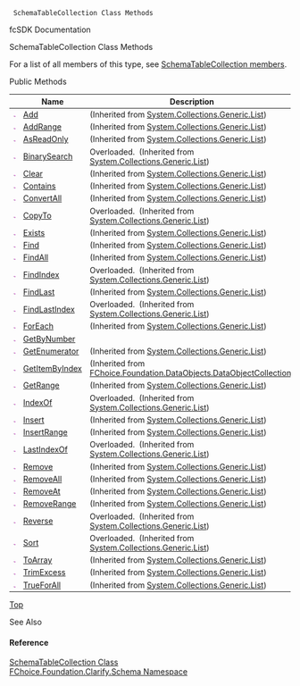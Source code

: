 ﻿     SchemaTableCollection Class Methods                                                   

fcSDK Documentation

SchemaTableCollection Class Methods

For a list of all members of this type, see [SchemaTableCollection members](fcSDK~FChoice.Foundation.Clarify.Schema.SchemaTableCollection_members.md).

Public Methods

|   | Name | Description |
| --- | --- | --- |
| ![Public Method](dotnetimages/publicMethod.png) | [Add](#) | (Inherited from [System.Collections.Generic.List<SchemaTable>](#)) |
| ![Public Method](dotnetimages/publicMethod.png) | [AddRange](#) | (Inherited from [System.Collections.Generic.List<SchemaTable>](#)) |
| ![Public Method](dotnetimages/publicMethod.png) | [AsReadOnly](#) | (Inherited from [System.Collections.Generic.List<SchemaTable>](#)) |
| ![Public Method](dotnetimages/publicMethod.png) | [BinarySearch](#) | Overloaded.  (Inherited from [System.Collections.Generic.List<SchemaTable>](#)) |
| ![Public Method](dotnetimages/publicMethod.png) | [Clear](#) | (Inherited from [System.Collections.Generic.List<SchemaTable>](#)) |
| ![Public Method](dotnetimages/publicMethod.png) | [Contains](#) | (Inherited from [System.Collections.Generic.List<SchemaTable>](#)) |
| ![Public Method](dotnetimages/publicMethod.png) | [ConvertAll](#) | (Inherited from [System.Collections.Generic.List<SchemaTable>](#)) |
| ![Public Method](dotnetimages/publicMethod.png) | [CopyTo](#) | Overloaded.  (Inherited from [System.Collections.Generic.List<SchemaTable>](#)) |
| ![Public Method](dotnetimages/publicMethod.png) | [Exists](#) | (Inherited from [System.Collections.Generic.List<SchemaTable>](#)) |
| ![Public Method](dotnetimages/publicMethod.png) | [Find](#) | (Inherited from [System.Collections.Generic.List<SchemaTable>](#)) |
| ![Public Method](dotnetimages/publicMethod.png) | [FindAll](#) | (Inherited from [System.Collections.Generic.List<SchemaTable>](#)) |
| ![Public Method](dotnetimages/publicMethod.png) | [FindIndex](#) | Overloaded.  (Inherited from [System.Collections.Generic.List<SchemaTable>](#)) |
| ![Public Method](dotnetimages/publicMethod.png) | [FindLast](#) | (Inherited from [System.Collections.Generic.List<SchemaTable>](#)) |
| ![Public Method](dotnetimages/publicMethod.png) | [FindLastIndex](#) | Overloaded.  (Inherited from [System.Collections.Generic.List<SchemaTable>](#)) |
| ![Public Method](dotnetimages/publicMethod.png) | [ForEach](#) | (Inherited from [System.Collections.Generic.List<SchemaTable>](#)) |
| ![Public Method](dotnetimages/publicMethod.png) | [GetByNumber](fcSDK~FChoice.Foundation.Clarify.Schema.SchemaTableCollection~GetByNumber.md) |   |
| ![Public Method](dotnetimages/publicMethod.png) | [GetEnumerator](#) | (Inherited from [System.Collections.Generic.List<SchemaTable>](#)) |
| ![Public Method](dotnetimages/publicMethod.png) | [GetItemByIndex](fcSDK~FChoice.Foundation.DataObjects.DataObjectCollection`1~GetItemByIndex.md) | (Inherited from [FChoice.Foundation.DataObjects.DataObjectCollection<SchemaTable>](fcSDK~FChoice.Foundation.DataObjects.DataObjectCollection`1.md)) |
| ![Public Method](dotnetimages/publicMethod.png) | [GetRange](#) | (Inherited from [System.Collections.Generic.List<SchemaTable>](#)) |
| ![Public Method](dotnetimages/publicMethod.png) | [IndexOf](#) | Overloaded.  (Inherited from [System.Collections.Generic.List<SchemaTable>](#)) |
| ![Public Method](dotnetimages/publicMethod.png) | [Insert](#) | (Inherited from [System.Collections.Generic.List<SchemaTable>](#)) |
| ![Public Method](dotnetimages/publicMethod.png) | [InsertRange](#) | (Inherited from [System.Collections.Generic.List<SchemaTable>](#)) |
| ![Public Method](dotnetimages/publicMethod.png) | [LastIndexOf](#) | Overloaded.  (Inherited from [System.Collections.Generic.List<SchemaTable>](#)) |
| ![Public Method](dotnetimages/publicMethod.png) | [Remove](#) | (Inherited from [System.Collections.Generic.List<SchemaTable>](#)) |
| ![Public Method](dotnetimages/publicMethod.png) | [RemoveAll](#) | (Inherited from [System.Collections.Generic.List<SchemaTable>](#)) |
| ![Public Method](dotnetimages/publicMethod.png) | [RemoveAt](#) | (Inherited from [System.Collections.Generic.List<SchemaTable>](#)) |
| ![Public Method](dotnetimages/publicMethod.png) | [RemoveRange](#) | (Inherited from [System.Collections.Generic.List<SchemaTable>](#)) |
| ![Public Method](dotnetimages/publicMethod.png) | [Reverse](#) | Overloaded.  (Inherited from [System.Collections.Generic.List<SchemaTable>](#)) |
| ![Public Method](dotnetimages/publicMethod.png) | [Sort](#) | Overloaded.  (Inherited from [System.Collections.Generic.List<SchemaTable>](#)) |
| ![Public Method](dotnetimages/publicMethod.png) | [ToArray](#) | (Inherited from [System.Collections.Generic.List<SchemaTable>](#)) |
| ![Public Method](dotnetimages/publicMethod.png) | [TrimExcess](#) | (Inherited from [System.Collections.Generic.List<SchemaTable>](#)) |
| ![Public Method](dotnetimages/publicMethod.png) | [TrueForAll](#) | (Inherited from [System.Collections.Generic.List<SchemaTable>](#)) |

[Top](#top)

See Also

#### Reference

[SchemaTableCollection Class](fcSDK~FChoice.Foundation.Clarify.Schema.SchemaTableCollection.md)  
[FChoice.Foundation.Clarify.Schema Namespace](fcSDK~FChoice.Foundation.Clarify.Schema_namespace.md)